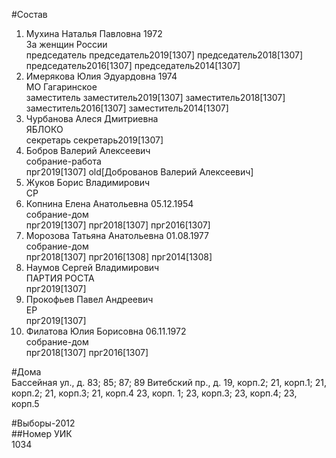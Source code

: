 #Состав  
1. Мухина Наталья Павловна 1972  
    За женщин России  
    председатель председатель2019[1307] председатель2018[1307] председатель2016[1307] председатель2014[1307]  
2. Имерякова Юлия Эдуардовна 1974  
    МО Гагаринское  
    заместитель заместитель2019[1307] заместитель2018[1307] заместитель2016[1307] заместитель2014[1307]  
3. Чурбанова Алеся Дмитриевна  
    ЯБЛОКО  
    секретарь секретарь2019[1307]  
4. Бобров Валерий Алексеевич  
    собрание-работа  
    прг2019[1307] old[Доброванов Валерий Алексеевич]  
5. Жуков Борис Владимирович  
    СР  
6. Копнина Елена Анатольевна 05.12.1954  
    собрание-дом  
    прг2019[1307] прг2018[1307] прг2016[1307]  
7. Морозова Татьяна Анатольевна 01.08.1977  
    собрание-дом  
    прг2018[1307] прг2016[1308] прг2014[1308]  
8. Наумов Сергей Владимирович  
    ПАРТИЯ РОСТА  
    прг2019[1307]  
9. Прокофьев Павел Андреевич  
    ЕР  
    прг2019[1307]  
10. Филатова Юлия Борисовна 06.11.1972  
    собрание-дом  
    прг2018[1307] прг2016[1307]  
  
#Дома  
Бассейная ул., д. 83; 85; 87; 89 Витебский пр., д. 19, корп.2; 21, корп.1; 21, корп.2; 21, корп.З; 21, корп.4 23, корп. 1; 23, корп.З; 23, корп.4; 23, корп.5  
  
#Выборы-2012  
##Номер УИК  
1034  

